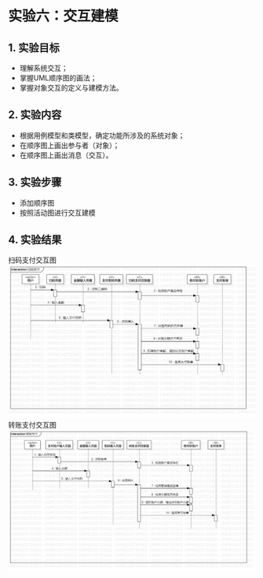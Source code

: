 # 实验六：交互建模

## 1. 实验目标

- 理解系统交互；
- 掌握UML顺序图的画法；
- 掌握对象交互的定义与建模方法。

## 2. 实验内容

- 根据用例模型和类模型，确定功能所涉及的系统对象；
- 在顺序图上画出参与者（对象）；
- 在顺序图上画出消息（交互）。
 
## 3. 实验步骤

- 添加顺序图
- 按照活动图进行交互建模

## 4. 实验结果
扫码支付交互图
![扫码支付](./lab5_saoma.jpg)
转账支付交互图
![转账支付](./lab5_zhuanzhang.jpg)
